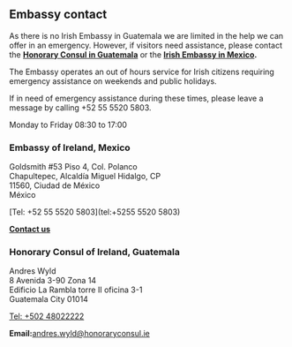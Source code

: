 ## Embassy contact

As there is no Irish Embassy in Guatemala we are limited in the help we can offer in an emergency. However, if visitors need assistance, please contact the [**Honorary Consul in Guatemala**](https://www.ireland.ie/en/dfa/embassies/) or the [**Irish Embassy in Mexico**](https://www.ireland.ie/en/mexico/mexicocity/)**.**

The Embassy operates an out of hours service for Irish citizens requiring emergency assistance on weekends and public holidays.

If in need of emergency assistance during these times, please leave a message by calling +52 55 5520 5803.

Monday to Friday 08:30 to 17:00

### Embassy of Ireland, Mexico

Goldsmith #53 Piso 4, Col. Polanco   
Chapultepec, Alcaldía Miguel Hidalgo, CP   
11560, Ciudad de México   
México

[Tel: +52 55 5520 5803](tel:+5255 5520 5803)

[**Contact us**](/en/mexico/mexicocity/contact/)

### Honorary Consul of Ireland, Guatemala

Andres Wyld   
8 Avenida 3-90 Zona 14   
Edificio La Rambla torre II oficina 3-1   
Guatemala City 01014

[Tel: +502 48022222](tel:+50248022222)

**Email:**[andres.wyld@honoraryconsul.ie](mailto:andres.wyld@honoraryconsul.ie)